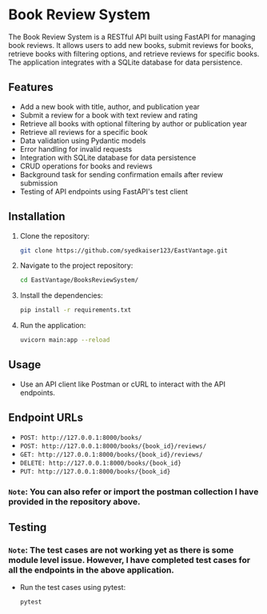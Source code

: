 # Book Review System

The Book Review System is a RESTful API built using FastAPI for managing book reviews. It allows users to add new books, submit reviews for books, retrieve books with filtering options, and retrieve reviews for specific books. The application integrates with a SQLite database for data persistence.

## Features

- Add a new book with title, author, and publication year
- Submit a review for a book with text review and rating
- Retrieve all books with optional filtering by author or publication year
- Retrieve all reviews for a specific book
- Data validation using Pydantic models
- Error handling for invalid requests
- Integration with SQLite database for data persistence
- CRUD operations for books and reviews
- Background task for sending confirmation emails after review submission
- Testing of API endpoints using FastAPI's test client

## Installation

1. Clone the repository:

   ```bash
   git clone https://github.com/syedkaiser123/EastVantage.git
2. Navigate to the project repository:
    ```bash
    cd EastVantage/BooksReviewSystem/
3. Install the dependencies:
    ```bash
    pip install -r requirements.txt
4. Run the application:
    ```bash
    uvicorn main:app --reload

## Usage
- Use an API client like Postman or cURL to interact with the API endpoints.
## Endpoint URLs
- `POST: http://127.0.0.1:8000/books/`
- `POST: http://127.0.0.1:8000/books/{book_id}/reviews/`
- `GET: http://127.0.0.1:8000/books/{book_id}/reviews/`
- `DELETE: http://127.0.0.1:8000/books/{book_id}`
- `PUT: http://127.0.0.1:8000/books/{book_id}`

### `Note`: You can also refer or import the postman collection I have provided in the repository above.

## Testing
### `Note`: The test cases are not working yet as there is some module level issue. However, I have completed test cases for all the endpoints in the above application.
- Run the test cases using pytest:
    ```
    pytest
    ```

